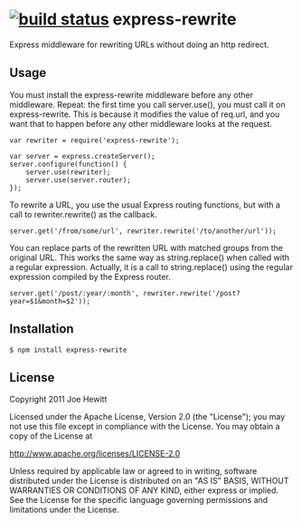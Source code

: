 [![build status](https://secure.travis-ci.org/joehewitt/express-rewrite.png)](http://travis-ci.org/joehewitt/express-rewrite)
express-rewrite
===============

Express middleware for rewriting URLs without doing an http redirect.

Usage
------------

You must install the express-rewrite middleware before any other middleware. Repeat: the first time you call server.use(), you must call it on express-rewrite.  This is because it modifies the value of req.url, and you want that to happen before any other middleware looks at the request.

	var rewriter = require('express-rewrite');

	var server = express.createServer();
    server.configure(function() {
        server.use(rewriter);
		server.use(server.router);
	});

To rewrite a URL, you use the usual Express routing functions, but with a call to rewriter.rewrite() as the callback.

	server.get('/from/some/url', rewriter.rewrite('/to/another/url'));

You can replace parts of the rewritten URL with matched groups from the original URL. This works the same way as string.replace() when called with a regular expression. Actually, it is a call to string.replace() using the regular expression compiled by the Express router.

	server.get('/post/:year/:month', rewriter.rewrite('/post?year=$1&month=$2'));

Installation
------------

    $ npm install express-rewrite

License 
-------

Copyright 2011 Joe Hewitt

Licensed under the Apache License, Version 2.0 (the "License");
you may not use this file except in compliance with the License.
You may obtain a copy of the License at
 
   http://www.apache.org/licenses/LICENSE-2.0

Unless required by applicable law or agreed to in writing, software
distributed under the License is distributed on an "AS IS" BASIS,
WITHOUT WARRANTIES OR CONDITIONS OF ANY KIND, either express or implied.
See the License for the specific language governing permissions and
limitations under the License.
